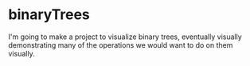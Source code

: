 # binaryTrees
I'm going to make a project to visualize binary trees, eventually visually demonstrating many of the operations we would want to do on them visually.
